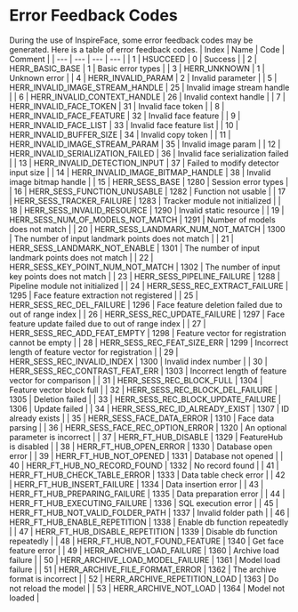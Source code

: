 # Error Feedback Codes
During the use of InspireFace, some error feedback codes may be generated. Here is a table of error feedback codes.
 | Index | Name | Code | Comment | 
 | --- | --- | --- | --- | 
 | 1 | HSUCCEED | 0 | Success | 
 | 2 | HERR_BASIC_BASE | 1 | Basic error types | 
 | 3 | HERR_UNKNOWN | 1 | Unknown error | 
 | 4 | HERR_INVALID_PARAM | 2 | Invalid parameter | 
 | 5 | HERR_INVALID_IMAGE_STREAM_HANDLE | 25 | Invalid image stream handle | 
 | 6 | HERR_INVALID_CONTEXT_HANDLE | 26 | Invalid context handle | 
 | 7 | HERR_INVALID_FACE_TOKEN | 31 | Invalid face token | 
 | 8 | HERR_INVALID_FACE_FEATURE | 32 | Invalid face feature | 
 | 9 | HERR_INVALID_FACE_LIST | 33 | Invalid face feature list | 
 | 10 | HERR_INVALID_BUFFER_SIZE | 34 | Invalid copy token | 
 | 11 | HERR_INVALID_IMAGE_STREAM_PARAM | 35 | Invalid image param | 
 | 12 | HERR_INVALID_SERIALIZATION_FAILED | 36 | Invalid face serialization failed | 
 | 13 | HERR_INVALID_DETECTION_INPUT | 37 | Failed to modify detector input size | 
 | 14 | HERR_INVALID_IMAGE_BITMAP_HANDLE | 38 | Invalid image bitmap handle | 
 | 15 | HERR_SESS_BASE | 1280 | Session error types | 
 | 16 | HERR_SESS_FUNCTION_UNUSABLE | 1282 | Function not usable | 
 | 17 | HERR_SESS_TRACKER_FAILURE | 1283 | Tracker module not initialized | 
 | 18 | HERR_SESS_INVALID_RESOURCE | 1290 | Invalid static resource | 
 | 19 | HERR_SESS_NUM_OF_MODELS_NOT_MATCH | 1291 | Number of models does not match | 
 | 20 | HERR_SESS_LANDMARK_NUM_NOT_MATCH | 1300 | The number of input landmark points does not match | 
 | 21 | HERR_SESS_LANDMARK_NOT_ENABLE | 1301 | The number of input landmark points does not match | 
 | 22 | HERR_SESS_KEY_POINT_NUM_NOT_MATCH | 1302 | The number of input key points does not match | 
 | 23 | HERR_SESS_PIPELINE_FAILURE | 1288 | Pipeline module not initialized | 
 | 24 | HERR_SESS_REC_EXTRACT_FAILURE | 1295 | Face feature extraction not registered | 
 | 25 | HERR_SESS_REC_DEL_FAILURE | 1296 | Face feature deletion failed due to out of range index | 
 | 26 | HERR_SESS_REC_UPDATE_FAILURE | 1297 | Face feature update failed due to out of range index | 
 | 27 | HERR_SESS_REC_ADD_FEAT_EMPTY | 1298 | Feature vector for registration cannot be empty | 
 | 28 | HERR_SESS_REC_FEAT_SIZE_ERR | 1299 | Incorrect length of feature vector for registration | 
 | 29 | HERR_SESS_REC_INVALID_INDEX | 1300 | Invalid index number | 
 | 30 | HERR_SESS_REC_CONTRAST_FEAT_ERR | 1303 | Incorrect length of feature vector for comparison | 
 | 31 | HERR_SESS_REC_BLOCK_FULL | 1304 | Feature vector block full | 
 | 32 | HERR_SESS_REC_BLOCK_DEL_FAILURE | 1305 | Deletion failed | 
 | 33 | HERR_SESS_REC_BLOCK_UPDATE_FAILURE | 1306 | Update failed | 
 | 34 | HERR_SESS_REC_ID_ALREADY_EXIST | 1307 | ID already exists | 
 | 35 | HERR_SESS_FACE_DATA_ERROR | 1310 | Face data parsing | 
 | 36 | HERR_SESS_FACE_REC_OPTION_ERROR | 1320 | An optional parameter is incorrect | 
 | 37 | HERR_FT_HUB_DISABLE | 1329 | FeatureHub is disabled | 
 | 38 | HERR_FT_HUB_OPEN_ERROR | 1330 | Database open error | 
 | 39 | HERR_FT_HUB_NOT_OPENED | 1331 | Database not opened | 
 | 40 | HERR_FT_HUB_NO_RECORD_FOUND | 1332 | No record found | 
 | 41 | HERR_FT_HUB_CHECK_TABLE_ERROR | 1333 | Data table check error | 
 | 42 | HERR_FT_HUB_INSERT_FAILURE | 1334 | Data insertion error | 
 | 43 | HERR_FT_HUB_PREPARING_FAILURE | 1335 | Data preparation error | 
 | 44 | HERR_FT_HUB_EXECUTING_FAILURE | 1336 | SQL execution error | 
 | 45 | HERR_FT_HUB_NOT_VALID_FOLDER_PATH | 1337 | Invalid folder path | 
 | 46 | HERR_FT_HUB_ENABLE_REPETITION | 1338 | Enable db function repeatedly | 
 | 47 | HERR_FT_HUB_DISABLE_REPETITION | 1339 | Disable db function repeatedly | 
 | 48 | HERR_FT_HUB_NOT_FOUND_FEATURE | 1340 | Get face feature error | 
 | 49 | HERR_ARCHIVE_LOAD_FAILURE | 1360 | Archive load failure | 
 | 50 | HERR_ARCHIVE_LOAD_MODEL_FAILURE | 1361 | Model load failure | 
 | 51 | HERR_ARCHIVE_FILE_FORMAT_ERROR | 1362 | The archive format is incorrect | 
 | 52 | HERR_ARCHIVE_REPETITION_LOAD | 1363 | Do not reload the model | 
 | 53 | HERR_ARCHIVE_NOT_LOAD | 1364 | Model not loaded | 
